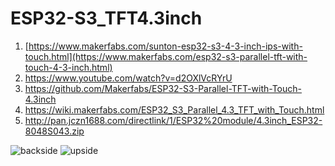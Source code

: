 # ESP32-S3_TFT4.3inch
1) [https://www.makerfabs.com/sunton-esp32-s3-4-3-inch-ips-with-touch.html](https://www.makerfabs.com/esp32-s3-parallel-tft-with-touch-4-3-inch.html)
2) https://www.youtube.com/watch?v=d2OXlVcRYrU
3) https://github.com/Makerfabs/ESP32-S3-Parallel-TFT-with-Touch-4.3inch
4) https://wiki.makerfabs.com/ESP32_S3_Parallel_4.3_TFT_with_Touch.html
5) http://pan.jczn1688.com/directlink/1/ESP32%20module/4.3inch_ESP32-8048S043.zip

   
![backside](https://www.makerfabs.com/desfile/images/Sunton-ESP32-S3-IPS-with-Touch.jpg)
![upside](https://www.makerfabs.com/image/cache/makerfabs/Sunton-ESP32-S3/Sunton-ESP32-S3-IPS-with-Touch-1-1000x750.jpg)

